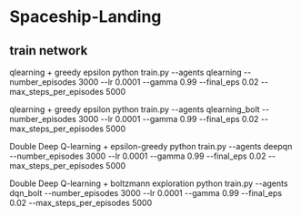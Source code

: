 # Spaceship-Landing

## train network
qlearning + greedy epsilon
python train.py --agents qlearning --number_episodes 3000 --lr 0.0001 --gamma 0.99 --final_eps 0.02 --max_steps_per_episodes 5000

qlearning + greedy epsilon
python train.py --agents qlearning_bolt --number_episodes 3000 --lr 0.0001 --gamma 0.99 --final_eps 0.02 --max_steps_per_episodes 5000

Double Deep Q-learning + epsilon-greedy
python train.py --agents deepqn --number_episodes 3000 --lr 0.0001 --gamma 0.99 --final_eps 0.02 --max_steps_per_episodes 5000

Double Deep Q-learning + boltzmann exploration
python train.py --agents dqn_bolt --number_episodes 3000 --lr 0.0001 --gamma 0.99 --final_eps 0.02 --max_steps_per_episodes 5000
